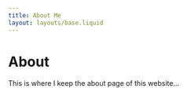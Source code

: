 ```yaml
---
title: About Me
layout: layouts/base.liquid
---
```


# About

This is where I keep the about page of this website...